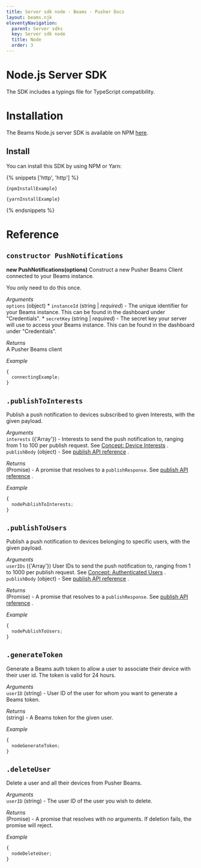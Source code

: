 ```yaml
---
title: Server sdk node - Beams - Pusher Docs
layout: beams.njk
eleventyNavigation:
  parent: Server sdks
  key: Server sdk node
  title: Node
  order: 3
---
```


# Node.js Server SDK

The SDK includes a typings file for TypeScript compatibility.

# Installation

The Beams Node.js server SDK is available on NPM [here](https://www.npmjs.com/package/${SDK_NAME}).

## Install

You can install this SDK by using NPM or Yarn:

{% snippets ['http', 'http'] %}

```http
{npmInstallExample}
```

```http
{yarnInstallExample}
```

{% endsnippets %}

# Reference

## `constructor PushNotifications`

**new PushNotifications(options)**
Construct a new Pusher Beams Client connected to your Beams instance.

You only need to do this once.

_Arguments_ <br /> `options` (object) * `instanceId` (string | *required*) - The unique identifier for your Beams instance. This can be found in the dashboard under "Credentials". * `secretKey` (string | _required_) - The secret key your server will use to access your Beams instance. This can be found in the dashboard under "Credentials".

_Returns_ <br />A Pusher Beams client

_Example_

```js
{
  connectingExample;
}
```

## `.publishToInterests`

Publish a push notification to devices subscribed to given Interests, with the given payload.

_Arguments_ <br /> `interests` ({'Array<string>'}) - Interests to send the push notification to, ranging from 1 to 100 per publish request. See [Concept: Device Interests](/docs/beams/concepts/device-interests) .<br /> `publishBody` (object) - See [publish API reference](/docs/beams/reference/publish-api#request-body) .

_Returns_ <br /> (Promise) - A promise that resolves to a `publishResponse`. See [publish API reference](/docs/beams/reference/publish-api#success-response-body) .

_Example_

```js
{
  nodePublishToInterests;
}
```

## `.publishToUsers`

Publish a push notification to devices belonging to specific users, with the given payload.

_Arguments_ <br /> `userIDs` ({'Array<string>'}) User IDs to send the push notification to, ranging from 1 to 1000 per publish request. See [Concept: Authenticated Users](/docs/beams/concepts/authenticated-users) .<br /> `publishBody` (object) - See [publish API reference](/docs/beams/reference/publish-api#request-body) .

_Returns_ <br /> (Promise) - A promise that resolves to a `publishResponse`. See [publish API reference](/docs/beams/reference/publish-api#success-response-body) .

_Example_

```js
{
  nodePublishToUsers;
}
```

## `.generateToken`

Generate a Beams auth token to allow a user to associate their device with their user id. The token is valid for 24 hours.

_Arguments_ <br /> `userID` (string) - User ID of the user for whom you want to generate a Beams token. <br />

_Returns_ <br /> (string) - A Beams token for the given user.

_Example_

```js
{
  nodeGenerateToken;
}
```

## `.deleteUser`

Delete a user and all their devices from Pusher Beams.

_Arguments_ <br /> `userID` (string) - The user ID of the user you wish to delete.

_Returns_ <br /> (Promise) - A promise that resolves with no arguments. If deletion fails, the promise will reject.

_Example_

```js
{
  nodeDeleteUser;
}
```
